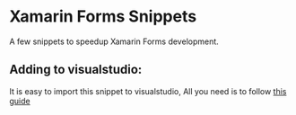 # Xamarin Forms Snippets
 
A few snippets to speedup Xamarin Forms development.


## Adding to visualstudio:

It is easy to import this snippet to visualstudio, All you need is to follow [this guide](https://docs.microsoft.com/en-us/visualstudio/ide/walkthrough-creating-a-code-snippet?view=vs-2019#import-a-code-snippet)

